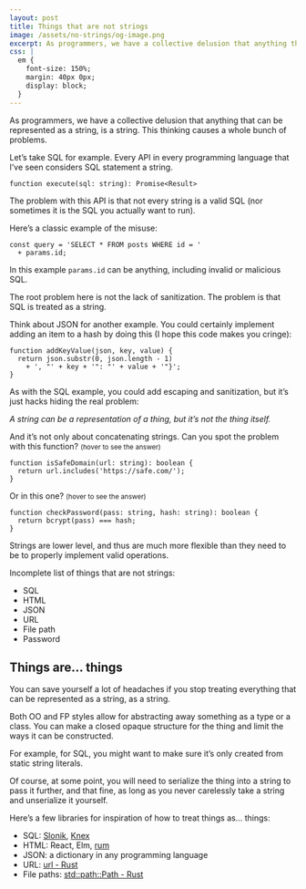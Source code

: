 ```yaml
---
layout: post
title: Things that are not strings
image: /assets/no-strings/og-image.png
excerpt: As programmers, we have a collective delusion that anything that can be represented as a string, is a string. This thinking causes a whole bunch of problems.
css: |
  em {
    font-size: 150%;
    margin: 40px 0px;
    display: block;
  }
---
```


As programmers, we have a collective delusion that anything that can be represented as a string, is a string. This thinking causes a whole bunch of problems.

Let’s take SQL for example. Every API in every programming language that I’ve seen considers SQL statement a string.

```
function execute(sql: string): Promise<Result>
```

The problem with this API is that not every string is a valid SQL (nor sometimes it is the SQL you actually want to run).

Here’s a classic example of the misuse:

```
const query = 'SELECT * FROM posts WHERE id = '
  + params.id;
```

In this example `params.id` can be anything, including invalid or malicious SQL.

The root problem here is not the lack of sanitization. The problem is that SQL is treated as a string.

Think about JSON for another example. You could certainly implement adding an item to a hash by doing this (I hope this code makes you cringe):

```
function addKeyValue(json, key, value) {
  return json.substr(0, json.length - 1)
    + ', "' + key + '": "' + value + '"}';
}
```

As with the SQL example, you could add escaping and sanitization, but it’s just hacks hiding the real problem:

<em>A string can be a representation of a thing, but it’s not the thing itself.</em>

And it’s not only about concatenating strings. Can you spot the problem with this function? <small title="Is this safe? https://evil.com/https://safe.com/">(hover to see the answer)</small>

```
function isSafeDomain(url: string): boolean {
  return url.includes('https://safe.com/');
}
```

Or in this one? <small title="This code could be prone to a timing attack">(hover to see the answer)</small>

```
function checkPassword(pass: string, hash: string): boolean {
  return bcrypt(pass) === hash;
}
```

Strings are lower level, and thus are much more flexible than they need to be to properly implement valid operations.

Incomplete list of things that are not strings:

- SQL
- HTML
- JSON
- URL
- File path
- Password

## Things are… things

You can save yourself a lot of headaches if you stop treating everything that can be represented as a string, as a string.

Both OO and FP styles allow for abstracting away something as a type or a class. You can make a closed opaque structure for the thing and limit the ways it can be constructed.

For example, for SQL, you might want to make sure it’s only created from static string literals.

Of course, at some point, you will need to serialize the thing into a string to pass it further, and that fine, as long as you never carelessly take a string and unserialize it yourself.

Here’s a few libraries for inspiration of how to treat things as… things:

- SQL: [Slonik](https://github.com/gajus/slonik), [Knex](http://knexjs.org/)
- HTML: React, Elm, [rum](https://github.com/tonsky/rum)
- JSON: a dictionary in any programming language
- URL: [url - Rust](https://docs.rs/url/2.1.1/url/)
- File paths: [std::path::Path - Rust](https://doc.rust-lang.org/std/path/struct.Path.html)

